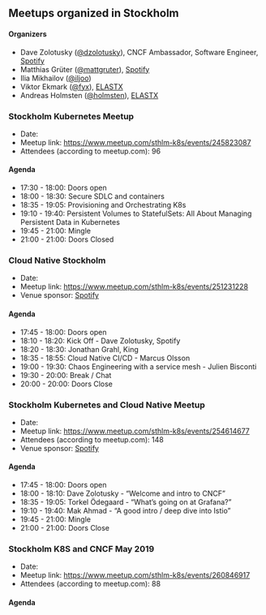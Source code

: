 ## Meetups organized in Stockholm

#### Organizers

 - Dave Zolotusky ([@dzolotusky](https://github.com/dzolotusky)), CNCF Ambassador, Software Engineer, [Spotify](https://www.spotify.com/)
 - Matthias Grüter ([@mattgruter](https://github.com/mattgruter)), [Spotify](https://www.spotify.com/)
 - Ilia Mikhailov ([@iljoo](https://github.com/iljoo))
 - Viktor Ekmark ([@fyx](https://github.com/fyx)), [ELASTX](https://elastx.se/en)
 - Andreas Holmsten ([@holmsten](https://github.com/holmsten)), [ELASTX](https://elastx.se/en)

### Stockholm Kubernetes Meetup

 - Date:
 - Meetup link: https://www.meetup.com/sthlm-k8s/events/245823087
 - Attendees (according to meetup.com): 96


#### Agenda

 - 17:30 - 18:00: Doors open 
 - 18:00 - 18:30: Secure SDLC and containers 
 - 18:35 - 19:05: Provisioning and Orchestrating K8s 
 - 19:10 - 19:40: Persistent Volumes to StatefulSets: All About Managing Persistent Data in Kubernetes 
 - 19:45 - 21:00: Mingle 
 - 21:00 - 21:00: Doors Closed 

### Cloud Native Stockholm

 - Date:
 - Meetup link: https://www.meetup.com/sthlm-k8s/events/251231228
 - Venue sponsor: [Spotify](https://www.spotify.com/)

#### Agenda

 - 17:45 - 18:00: Doors open 
 - 18:10 - 18:20: Kick Off - Dave Zolotusky, Spotify 
 - 18:20 - 18:30: Jonathan Grahl, King 
 - 18:35 - 18:55: Cloud Native CI/CD - Marcus Olsson 
 - 19:00 - 19:30: Chaos Engineering with a service mesh - Julien Bisconti 
 - 19:30 - 20:00: Break / Chat 
 - 20:00 - 20:00: Doors Close 

### Stockholm Kubernetes and Cloud Native Meetup

 - Date:
 - Meetup link: https://www.meetup.com/sthlm-k8s/events/254614677
 - Attendees (according to meetup.com): 148
 - Venue sponsor: [Spotify](https://www.spotify.com/)

#### Agenda

 - 17:45 - 18:00: Doors open 
 - 18:00 - 18:10: Dave Zolotusky - “Welcome and intro to CNCF” 
 - 18:35 - 19:05: Torkel Ödegaard - “What’s going on at Grafana?” 
 - 19:10 - 19:40: Mak Ahmad - “A good intro / deep dive into Istio” 
 - 19:45 - 21:00: Mingle 
 - 21:00 - 21:00: Doors Close 

### Stockholm K8S and CNCF May 2019

 - Date:
 - Meetup link: https://www.meetup.com/sthlm-k8s/events/260846917
 - Attendees (according to meetup.com): 88


#### Agenda

